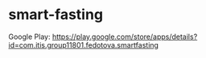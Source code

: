 # smart-fasting
Google Play: https://play.google.com/store/apps/details?id=com.itis.group11801.fedotova.smartfasting
